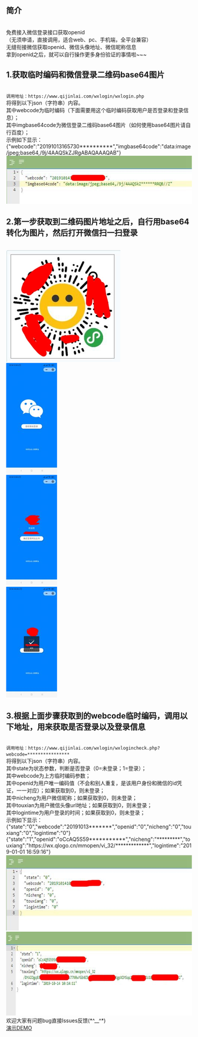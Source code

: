 <h2>简介</h2><br>
免费接入微信登录接口获取openid<br>
（无须申请，直接调用，适合web、pc、手机端，全平台兼容）<br>
无缝衔接微信获取openid、微信头像地址、微信昵称信息<br>
拿到openid之后，就可以自行操作更多身份验证的事情啦~~~<br>
<h2>1.获取临时编码和微信登录二维码base64图片</h2><br>
<code>调用地址：https://www.qijinlai.com/wxlogin/wxlogin.php</code><br>
将得到以下json（字符串）内容。<br>
其中webcode为临时编码（下面需要用这个临时编码获取用户是否登录和登录信息）；<br>
其中imgbase64code为微信登录二维码base64图片（如何使用base64图片请自行百度）；<br>
示例如下显示：<br>
{"webcode":"20191013165730**********","imgbase64code":"data:image/jpeg;base64,/9j/4AAQSkZJRgABAQAAAQAB"}<br>
<img class="alignnone size-full wp-image-327" src="https://raw.githubusercontent.com/929355193/wxopenid/master/1.jpg" alt="" width="596" height="130" /><br>
<h2>2.第一步获取到二维码图片地址之后，自行用base64转化为图片，然后打开微信扫一扫登录</h2><br>
<img class="alignnone size-full wp-image-331" src="https://raw.githubusercontent.com/929355193/wxopenid/master/2.jpg" alt="" width="310" height="302" /><br>
<img class="alignnone wp-image-332 size-medium" src="https://raw.githubusercontent.com/929355193/wxopenid/master/3.jpg" alt="" width="138" height="300" /><br>
<img class="alignnone wp-image-333 size-medium" src="https://raw.githubusercontent.com/929355193/wxopenid/master/4.jpg" alt="" width="138" height="300" /><br>
<img class="alignnone wp-image-334 size-medium" src="https://raw.githubusercontent.com/929355193/wxopenid/master/5.jpg" alt="" width="138" height="300" /><br>
<h2>3.根据上面步骤获取到的webcode临时编码，调用以下地址，用来获取是否登录以及登录信息</h2><br>
<code>调用地址：https://www.qijinlai.com/wxlogin/wxlogincheck.php?webcode=****************</code><br>
将得到以下json（字符串）内容。<br>
其中state为状态参数，判断是否登录（0=未登录；1=登录）；<br>
其中webcode为上方临时编码参数；<br>
其中openid为用户唯一编码值（不会和别人重复，是该用户身份和微信的id凭证，一一对应）；如果获取到0，则未登录；<br>
其中nicheng为用户微信昵称；如果获取到0，则未登录；<br>
其中touxian为用户微信头像url地址；如果获取到0，则未登录；<br>
其中logintime为用户登录的时间；如果获取到0，则未登录；<br>
示例如下显示：<br>
{"state":"0","webcode":"20191013*******","openid":"0","nicheng":"0","touxiang":"0","logintime":"0"}<br>
{"state":"1","openid":"oCcAQ5S59***********","nicheng":"*********","touxiang":"https://wx.qlogo.cn/mmopen/vi_32/*************","logintime":"2019-01-01 16:59:16"}<br>
<img class="alignnone size-full wp-image-328" src="https://raw.githubusercontent.com/929355193/wxopenid/master/6.jpg" alt="" width="625" height="205" /> <img class="alignnone size-full wp-image-329" src="https://raw.githubusercontent.com/929355193/wxopenid/master/7.jpg" alt="" width="794" height="227" /><br>
欢迎大家有问题bug直接Issues反馈(*^__^*)<br>
<a href="https://www.dongganboy.com/wxlogin.php">演示DEMO</a>
